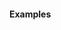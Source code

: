 <div class="section">

<div class="titlepage">

<div>

<div>

#### <span id="examples"></span>Examples

</div>

</div>

</div>

</div>
